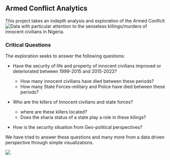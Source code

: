 ## Armed Conflict Analytics

This project takes an indepth analysis and  exploration of the  Armed Conflcit ![Data]("https://acleddata.com/#/dashboard") with particular 
attention to the senseless killings/murders of innocent civilians in Nigeria.

### Critical Questions
The exploration seeks to answer the following questions:
- Have the  security of life and property of innocent civilians improved  or deteriorated between 1999-2015 and 2015-2022?
  - How many innocent civilians have died between these periods?
  - How many State Forces-military and Police  have died between these periods?

- Who are the  killers of Innocent civilians and state forces?
  - where are these killers located?
  - Does the  sharia status of a state play a role in these kilings?

- How is the security situation from Geo-political perspectives?

We have  tried to  answer these  questions and many more from a  data driven perspective through simple  visualizations.


![]("./images/dashboard.png")
